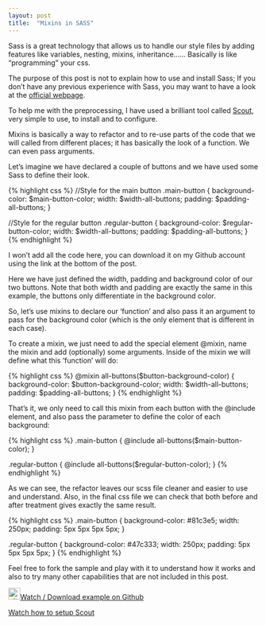```yaml
---
layout: post
title:  "Mixins in SASS"
---
```

Sass is a great technology that allows us to handle our style files by adding features like variables, nesting, mixins, inheritance…… Basically is like “programming” your css.

The purpose of this post is not to explain how to use and install Sass; If you don’t have any previous experience with Sass, you may want to have a look at the <a href="http://sass-lang.com/">official webpage</a>.<!--more-->

To help me with the preprocessing, I have used a brilliant tool called <a href="http://mhs.github.io/scout-app/">Scout</a>, very simple to use, to install and to configure.

Mixins is basically a way to refactor and to re-use parts of the code that we will called from different places; it has basically the look of a function. We can even pass arguments.

Let’s imagine we have declared a couple of buttons and we have used some Sass to define their look.

{% highlight css %}
//Style for the main button
.main-button {
background-color: $main-button-color;
width:            $width-all-buttons;
padding:          $padding-all-buttons;
}

//Style for the regular button
.regular-button {
background-color: $regular-button-color;
width:            $width-all-buttons;
padding:          $padding-all-buttons;
}
{% endhighlight %}

I won’t add all the code here, you can download it on my Github account using the link at the bottom of the post.

Here we have just defined  the width, padding and background color of our two buttons. Note that both width and padding are exactly the same in this example, the buttons only differentiate in the background color.

So, let’s use mixins to declare our ‘function’ and also pass it an argument to pass for the background color (which is the only element that is different in each case).

To create a mixin, we just need to add the special element @mixin, name the mixin and add (optionally) some arguments. Inside of the mixin we will define what this ‘function’ will do:

{% highlight css %}
@mixin all-buttons($button-background-color) {
background-color: $button-background-color;
width:            $width-all-buttons;
padding:          $padding-all-buttons;
}
{% endhighlight %}

That’s it, we only need to call this mixin from each button with the @include element, and also pass the parameter to define the color of each background:

{% highlight css %}
.main-button {
@include all-buttons($main-button-color);
}

.regular-button {
@include all-buttons($regular-button-color);
}
{% endhighlight %}

As we can see, the refactor leaves our scss file cleaner and easier to use and understand. Also, in the final css file we can check that both before and after treatment gives exactly the same result.

{% highlight css %}
.main-button {
 background-color: #81c3e5;
 width: 250px;
 padding: 5px 5px 5px 5px;
}

.regular-button {
 background-color: #47c333;
 width: 250px;
 padding: 5px 5px 5px 5px;
}
{% endhighlight %}

Feel free to fork the sample and play with it to understand how it works and also to try many other capabilities that are not included in this post.

<img  src="http://assets-cdn.github.com/images/modules/logos_page/GitHub-Mark.png" alt="github_24px" width="24" height="24" /><a href="https://github.com/sergiolealdev/SampleMixinsSass" target="_blank">Watch / Download example on Github</a>

<a href="http://icons.iconarchive.com/icons/dakirby309/windows-8-metro/256/Web-YouTube-Metro-icon.png" alt="youtube-icon-24px" width="24" height="24" /></a> <a href="https://www.youtube.com/watch?v=Roe93U8X9LE" target="_blank">Watch how to setup Scout</a>